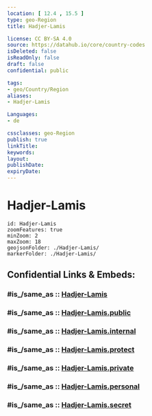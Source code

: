 ```yaml
---
location: [ 12.4 , 15.5 ] 
type: geo-Region
title: Hadjer-Lamis

license: CC BY-SA 4.0
source: https://datahub.io/core/country-codes
isDeleted: false
isReadOnly: false
draft: false
confidential: public

tags:
- geo/Country/Region
aliases:
- Hadjer-Lamis

Languages:
- de

cssclasses: geo-Region
publish: true
linkTitle: 
keywords: 
layout: 
publishDate: 
expiryDate: 
---
```


# Hadjer-Lamis

```leaflet
id: Hadjer-Lamis
zoomFeatures: true 
minZoom: 2 
maxZoom: 18
geojsonFolder: ./Hadjer-Lamis/
markerFolder: ./Hadjer-Lamis/
```


## Confidential Links & Embeds: 

### #is_/same_as :: [Hadjer-Lamis](/_Standards/Earth/Continent/Africa/Africa~Central/Chad/Regions~Chad/Hadjer-Lamis.md) 

### #is_/same_as :: [Hadjer-Lamis.public](/_public/Earth/Continent/Africa/Africa~Central/Chad/Regions~Chad/Hadjer-Lamis.public.md) 

### #is_/same_as :: [Hadjer-Lamis.internal](/_internal/Earth/Continent/Africa/Africa~Central/Chad/Regions~Chad/Hadjer-Lamis.internal.md) 

### #is_/same_as :: [Hadjer-Lamis.protect](/_protect/Earth/Continent/Africa/Africa~Central/Chad/Regions~Chad/Hadjer-Lamis.protect.md) 

### #is_/same_as :: [Hadjer-Lamis.private](/_private/Earth/Continent/Africa/Africa~Central/Chad/Regions~Chad/Hadjer-Lamis.private.md) 

### #is_/same_as :: [Hadjer-Lamis.personal](/_personal/Earth/Continent/Africa/Africa~Central/Chad/Regions~Chad/Hadjer-Lamis.personal.md) 

### #is_/same_as :: [Hadjer-Lamis.secret](/_secret/Earth/Continent/Africa/Africa~Central/Chad/Regions~Chad/Hadjer-Lamis.secret.md)

